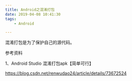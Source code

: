 ```yaml
---
title: Android之混淆打包
date: 2019-04-08 10:41:30
tags:
	- Android

---
```






混淆打包是为了保护自己的源代码。

参考资料

1、Android Studio 混淆打包apk【简单可行】

https://blog.csdn.net/renwudao24/article/details/73672524